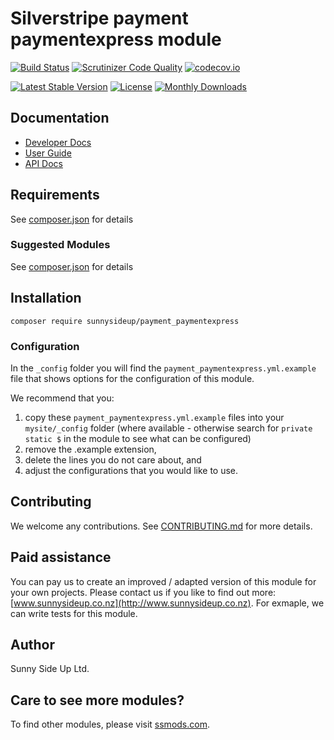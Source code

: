 # Silverstripe payment paymentexpress module
[![Build Status](https://travis-ci.org/sunnysideup/silverstripe-payment_paymentexpress.svg?branch=master)](https://travis-ci.org/sunnysideup/silverstripe-payment_paymentexpress)
[![Scrutinizer Code Quality](https://scrutinizer-ci.com/g/sunnysideup/silverstripe-payment_paymentexpress/badges/quality-score.png?b=master)](https://scrutinizer-ci.com/g/sunnysideup/silverstripe-payment_paymentexpress/?branch=master)
[![codecov.io](https://codecov.io/github/sunnysideup/silverstripe-payment_paymentexpress/coverage.svg?branch=master)](https://codecov.io/github/sunnysideup/silverstripe-payment_paymentexpress?branch=master)

[![Latest Stable Version](https://poser.pugx.org/sunnysideup/payment_paymentexpress/version)](https://packagist.org/packages/sunnysideup/payment_paymentexpress)
[![License](https://poser.pugx.org/sunnysideup/payment_paymentexpress/license)](https://packagist.org/packages/sunnysideup/payment_paymentexpress)
[![Monthly Downloads](https://poser.pugx.org/sunnysideup/payment_paymentexpress/d/monthly)](https://packagist.org/packages/sunnysideup/payment_paymentexpress)


## Documentation



 * [Developer Docs](docs/en/INDEX.md)
 * [User Guide](docs/en/userguide.md)
 * [API Docs](http://docs.ssmods.com/sunnysideup/payment_paymentexpress/classes.xhtml)


## Requirements



See [composer.json](composer.json) for details


### Suggested Modules



See [composer.json](composer.json) for details


## Installation


```
composer require sunnysideup/payment_paymentexpress
```

### Configuration



In the `_config` folder you will find the `payment_paymentexpress.yml.example`
file that shows options for the configuration of this module.

We recommend that you:

  1. copy these `payment_paymentexpress.yml.example` files into your
`mysite/_config` folder (where available - otherwise search for `private static $` in the module to see what can be configured)
  2. remove the .example extension,
  3. delete the lines you do not care about, and
  4. adjust the configurations that you would like to use.


## Contributing



We welcome any contributions. See [CONTRIBUTING.md](CONTRIBUTING.md) for more details.

## Paid assistance



You can pay us to create an improved / adapted version of this module for your own projects.  Please contact us if you like to find out more: [www.sunnysideup.co.nz](http://www.sunnysideup.co.nz).  For exmaple, we can write tests for this module.  

## Author



Sunny Side Up Ltd.


## Care to see more modules?

To find other modules, please visit [ssmods.com](http://ssmods.com/).
